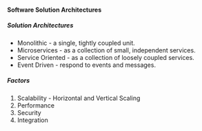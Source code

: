 #### Software Solution Architectures 

##### Solution Architectures 
- Monolithic - a single, tightly coupled unit. 
- Microservices - as a collection of small, independent services. 
- Service Oriented - as a collection of loosely coupled services. 
- Event Driven - respond to events and messages. 

##### Factors 
1. Scalability - Horizontal and Vertical Scaling 
2. Performance 
3. Security 
4. Integration  

